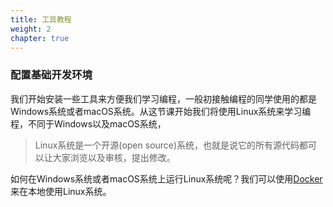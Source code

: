```yaml
---
title: 工具教程
weight: 2
chapter: true
---
```


### 配置基础开发环境
我们开始安装一些工具来方便我们学习编程，一般初接触编程的同学使用的都是Windows系统或者macOS系统。从这节课开始我们将使用Linux系统来学习编程，不同于Windows以及macOS系统，

>Linux系统是一个开源(open source)系统，也就是说它的所有源代码都可以让大家浏览以及审核，提出修改。

如何在Windows系统或者macOS系统上运行Linux系统呢？我们可以使用[Docker](https://www.docker.com/)来在本地使用Linux系统。
